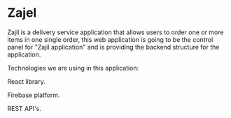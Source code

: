 # Zajel
Zajil is a delivery service application that allows users to order one or more items in one single order, 
this web application is going to be the control panel for "Zajil application" and is providing the backend structure for the application.

Technologies we are using in this application: 

  React library.

  Firebase platform. 

  REST API's.
